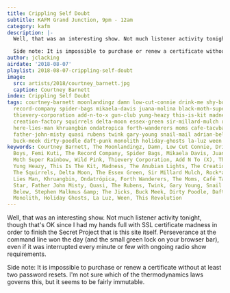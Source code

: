 ```yaml
---
title: Crippling Self Doubt
subtitle: KAFM Grand Junction, 9pm - 12am
category: kafm
description: |-
  Well, that was an interesting show. Not much listener activity tonight, though that's OK since I had my hands full with SSL certificate madness in order to finish the Secret Project that is this site itself. Perseverance at the command line won the day (and the small green lock on your browser bar), even if it was interrupted every minute or few with ongoing radio show requirements.

  Side note: It is impossible to purchase or renew a certificate without at least two password resets. I'm not sure which of the thermodynamics laws governs this, but it seems to be fairly immutable.
author: jclacking
airdate: '2018-08-07'
playlist: 2018-08-07-crippling-self-doubt
image:
  src: artists/2018/courtney_barnett.jpg
  caption: Courtney Barnett
index: Crippling Self Doubt
tags: courtney-barnett moonlandingz damn low-cut-connie drink-me shy-boys femi-kuti
  record-company spider-bags mikaela-davis juana-molina black-moth-super-rainbow wild-pink
  thievery-corporation add-n-to-x gun-club yung-heazy this-is-kit madness anubian-lights
  creation-factory squirrels delta-moon essex-green sir-millard-mulch rock-a-teens
  here-lies-man khruangbin ondatropica forth-wanderers moms cafe-tacvba mazzy-star
  father-john-misty quasi rubens twink gary-young snail-mail adrian-belew stephen-malkmus-jicks
  buck-meek dirty-poodle daft-punk monolith holiday-ghosts la-luz ween this-revolution
keywords: Courtney Barnett, The Moonlandingz, Damn, Low Cut Connie, Drink Me, Shy
  Boys, Femi Kuti, The Record Company, Spider Bags, Mikaela Davis, Juana Molina, Black
  Moth Super Rainbow, Wild Pink, Thievery Corporation, Add N To (X), The Gun Club,
  Yung Heazy, This Is The Kit, Madness, The Anubian Lights, The Creation Factory,
  The Squirrels, Delta Moon, The Essex Green, Sir Millard Mulch, Rock*a*Teens, Here
  Lies Man, Khruangbin, Ondatrópica, Forth Wanderers, The Moms, Café Tacvba, Mazzy
  Star, Father John Misty, Quasi, The Rubens, Twink, Gary Young, Snail Mail, Adrian
  Belew, Stephen Malkmus &amp; The Jicks, Buck Meek, Dirty Poodle, Daft Punk, The
  Monolith, Holiday Ghosts, La Luz, Ween, This Revolution
---
```

Well, that was an interesting show. Not much listener activity tonight, though that's OK since I had my hands full with SSL certificate madness in order to finish the Secret Project that is this site itself. Perseverance at the command line won the day (and the small green lock on your browser bar), even if it was interrupted every minute or few with ongoing radio show requirements.

Side note: It is impossible to purchase or renew a certificate without at least two password resets. I'm not sure which of the thermodynamics laws governs this, but it seems to be fairly immutable.
